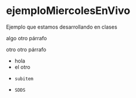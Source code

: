 # ejemploMiercolesEnVivo
Ejemplo que estamos desarrollando en clases

algo
otro párrafo 

otro otro párrafo 

* hola
* el otro
*     subitem
*     SDDS 
